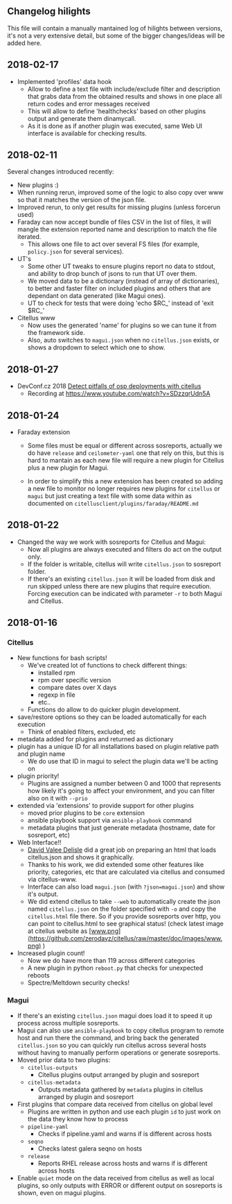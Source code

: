 ## Changelog hilights

This file will contain a manually mantained log of hilights between versions, it's not a very extensive detail, but some of the bigger changes/ideas will be added here.

## 2018-02-17
- Implemented 'profiles' data hook
    - Allow to define a text file with include/exclude filter and description that grabs data from the obtained results and shows in one place all return codes and error messages received
    - This will allow to define 'healthchecks' based on other plugins output and generate them dinamycall.
    - As it is done as if another plugin was executed, same Web UI interface is available for checking results.

## 2018-02-11
Several changes introduced recently:
- New plugins :)
- When running rerun, improved some of the logic to also copy over www so that it matches the version of the json file.
- Improved rerun, to only get results for missing plugins (unless forcerun used)
- Faraday can now accept bundle of files CSV in the list of files, it will mangle the extension reported name and description to match the file iterated.
    - This allows one file to act over several FS files (for example, `policy.json` for several services).
- UT's
    - Some other UT tweaks to ensure plugins report no data to stdout, and ability to drop bunch of jsons to run that UT over them.
    - We moved data to be a dictionary (instead of array of dictionaries), to better and faster filter on included plugins and others that are dependant on data generated (like Magui ones).
    - UT to check for tests that were doing 'echo $RC_' instead of 'exit $RC_'
- Citellus www
    - Now uses the generated 'name' for plugins so we can tune it from the framework side.
    - Also, auto switches to `magui.json` when no `citellus.json` exists, or shows a dropdown to select which one to show.



## 2018-01-27
- DevConf.cz 2018 [Detect pitfalls of osp deployments with citellus](https://devconfcz2018.sched.com/event/DJXG/detect-pitfalls-of-osp-deployments-with-citellus)
    - Recording at <https://www.youtube.com/watch?v=SDzzqrUdn5A>

## 2018-01-24
- Faraday extension
    - Some files must be equal or different across sosreports, actually we do have `release` and `ceilometer-yaml` one that rely on this, but this is hard to mantain as each new file will require a new plugin for Citellus plus a new plugin for Magui.

    - In order to simplify this a new extension has been created so adding a new file to monitor no longer requires new plugins for `citellus` or `magui` but just creating a text file with some data within as documented on `citellusclient/plugins/faraday/README.md`

## 2018-01-22
- Changed the way we work with sosreports for Citellus and Magui:
    - Now all plugins are always executed and filters do act on the output only.
    - If the folder is writable, citellus will write `citellus.json` to sosreport folder.
    - If there's an existing `citellus.json` it will be loaded from disk and run skipped unless there are new plugins that require execution. Forcing execution can be indicated with parameter `-r` to both Magui and Citellus.

## 2018-01-16

### Citellus
- New functions for bash scripts!
    - We've created lot of functions to check different things:
        - installed rpm 
        - rpm over specific version
        - compare dates over X days
        - regexp in file
        - etc..
    - Functions do allow to do quicker plugin development.
- save/restore options so they can be loaded automatically for each execution
    - Think of enabled filters, excluded, etc
- metadata added for plugins and returned as dictionary
- plugin has a unique ID for all installations based on plugin relative path and plugin name
    - We do use that ID in magui to select the plugin data we'll be acting on
- plugin priority!
    - Plugins are assigned a number between 0 and 1000 that represents how likely it's going to affect your environment, and you can filter also on it with `--prio`
- extended via 'extensions' to provide support for other plugins
    - moved prior plugins to be `core` extension
    - ansible playbook support via `ansible-playbook` command
    - metadata plugins that just generate metadata (hostname, date for sosreport, etc)
- Web Interface!!
    - [David Valee Delisle](https://valleedelisle.com/) did a great job on preparing an html that loads citellus.json and shows it graphically.
    - Thanks to his work, we did extended some other features like priority, categories, etc that are calculated via citellus and consumed via citellus-www.
    - Interface can also load `magui.json` (with `?json=magui.json`) and show it's output.
    - We did extend citellus to take `--web` to automatically create the json named `citellus.json` on the folder specified with `-o` and copy the `citellus.html` file there. So if you provide sosreports over http, you can point to citellus.html to see graphical status! (check latest image at citellus website as [www.png](https://github.com/zerodayz/citellus/raw/master/doc/images/www.png) )
- Increased plugin count!
    - Now we do have more than 119 across different categories
    - A new plugin in python `reboot.py` that checks for unexpected reboots
    - Spectre/Meltdown security checks!

### Magui
- If there's an existing `citellus.json` magui does load it to speed it up process across multiple sosreports.
- Magui can also use `ansible-playbook` to copy citellus program to remote host and run there the command, and bring back the generated `citellus.json` so you can quickly run citellus across several hosts without having to manually perform operations or generate sosreports.
- Moved prior data to two plugins:
    - `citellus-outputs`
        - Citellus plugins output arranged by plugin and sosreport
    - `citellus-metadata`
        - Outputs metadata gathered by `metadata` plugins in citellus arranged by plugin and sosreport
- First plugins that compare data received from citellus on global level
    - Plugins are written in python and use each plugin `id` to just work on the data they know how to process
    - `pipeline-yaml`
        - Checks if pipeline.yaml and warns if is different across hosts
    - `seqno`
        - Checks latest galera seqno on hosts
    - `release`
        - Reports RHEL release across hosts and warns if is different across hosts
- Enable `quiet` mode on the data received from citellus as well as local plugins, so only outputs with ERROR or different output on sosreports is shown, even on magui plugins.

